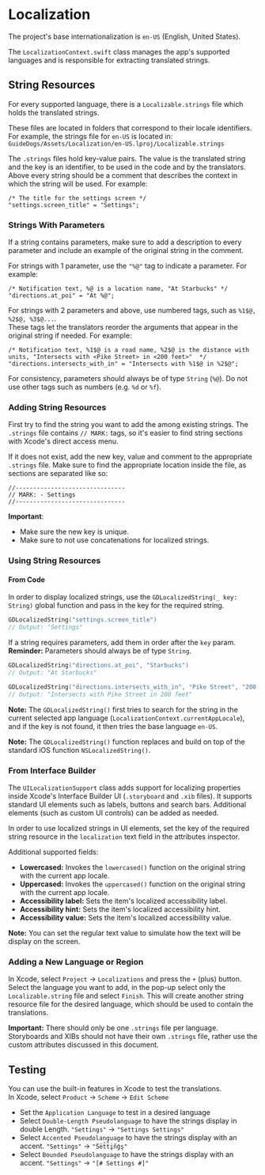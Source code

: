 # Localization

The project's base internationalization is `en-US` (English, United States).

The `LocalizationContext.swift` class manages the app's supported languages and is responsible for extracting translated strings.

## String Resources

For every supported language, there is a `Localizable.strings` file which holds the translated strings.

These files are located in folders that correspond to their locale identifiers. For example, the strings file for `en-US` is located in:  
`GuideDogs/Assets/Localization/en-US.lproj/Localizable.strings`

The `.strings` files hold key-value pairs. The value is the translated string and the key is an identifier, to be used in the code and by the translators.  
Above every string should be a comment that describes the context in which the string will be used. For example:

```strings
/* The title for the settings screen */
"settings.screen_title" = "Settings";
```

### Strings With Parameters

If a string contains parameters, make sure to add a description to every parameter and include an example of the original string in the comment.

For strings with 1 parameter, use the `"%@"` tag to indicate a parameter. For example:

```strings
/* Notification text, %@ is a location name, "At Starbucks" */
"directions.at_poi" = "At %@";
```

For strings with 2 parameters and above, use numbered tags, such as `%1$@, %2$@, %3$@...`.  
These tags let the translators reorder the arguments that appear in the original string if needed. For example:

```strings
/* Notification text, %1$@ is a road name, %2$@ is the distance with units, "Intersects with <Pike Street> in <200 feet>"  */
"directions.intersects_with_in" = "Intersects with %1$@ in %2$@";
```

For consistency, parameters should always be of type `String` (`%@`). Do not use other tags such as numbers (e.g. `%d` or `%f`).

### Adding String Resources

First try to find the string you want to add the among existing strings. The `.strings` file contains `// MARK:` tags, so it's easier to find string sections with Xcode's direct access menu.

If it does not exist, add the new key, value and comment to the appropriate `.strings` file.
Make sure to find the appropriate location inside the file, as sections are separated like so:

```strings
//-------------------------------
// MARK: - Settings
//-------------------------------
```

**Important**:

* Make sure the new key is unique.  
* Make sure to not use concatenations for localized strings.

### Using String Resources

#### From Code

In order to display localized strings, use the `GDLocalizedString(_ key: String)` global function and pass in the key for the required string.

```swift
GDLocalizedString("settings.screen_title")
// Output: "Settings"
```

If a string requires parameters, add them in order after the `key` param.  
**Reminder:** Parameters should always be of type `String`.

```swift
GDLocalizedString("directions.at_poi", "Starbucks")
// Output: "At Starbucks"

GDLocalizedString("directions.intersects_with_in", "Pike Street", "200 feet")
// Output: "Intersects with Pike Street in 200 feet"
```

**Note:** The `GDLocalizedString()` first tries to search for the string in the current selected app language (`LocalizationContext.currentAppLocale`), and if the key is not found, it then tries the base language `en-US`.

**Note:** The `GDLocalizedString()` function replaces and build on top of the standard iOS function `NSLocalizedString()`.

### From Interface Builder

The `UILocalizationSupport` class adds support for localizing properties inside Xcode's Interface Builder UI (`.storyboard` and `.xib` files). It supports standard UI elements such as labels, buttons and search bars. Additional elements (such as custom UI controls) can be added as needed.

In order to use localized strings in UI elements, set the key of the required string resource in the `localization` text field in the attributes inspector.

Additional supported fields:

* **Lowercased:** Invokes the `lowercased()` function on the original string with the current app locale.
* **Uppercased:** Invokes the `uppercased()` function on the original string with the current app locale.
* **Accessibility label:** Sets the item's localized accessibility label.
* **Accessibility hint:** Sets the item's localized accessibility hint.
* **Accessibility value:** Sets the item's localized accessibility value.

**Note:** You can set the regular text value to simulate how the text will be display on the screen.

### Adding a New Language or Region

In Xcode, select `Project` → `Localizations` and press the `+` (plus) button. Select the language you want to add, in the pop-up select only the `Localizable.string` file and select `Finish`.
This will create another string resource file for the desired language, which should be used to contain the translations.

**Important:** There should only be one `.strings` file per language. Storyboards and XIBs should not have their own `.strings` file, rather use the custom attributes discussed in this document.

## Testing

You can use the built-in features in Xcode to test the translations.  
In Xcode, select `Product` → `Scheme` → `Edit Scheme`

* Set the `Application Language` to test in a desired language
* Select `Double-Length Pseudolanguage` to have the strings display in double Length. `"Settings"` → `"Settings Settings"`
* Select `Accented Pseudolanguage` to have the strings display with an accent. `"Settings"` → `"S̈ët̃t̃i̥ñģş"`
* Select `Bounded Pseudolanguage` to have the strings display with an accent. `"Settings"` → `"[# Settings #]"`
